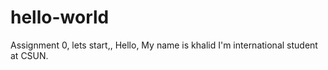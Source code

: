 # hello-world
Assignment 0, lets start,,
Hello, My name is khalid I'm international student at CSUN.
